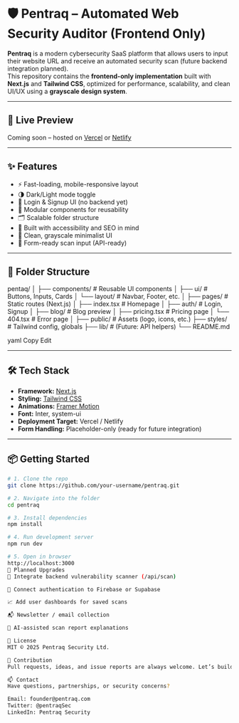 # 🛡️ Pentraq – Automated Web Security Auditor (Frontend Only)

**Pentraq** is a modern cybersecurity SaaS platform that allows users to input their website URL and receive an automated security scan (future backend integration planned).  
This repository contains the **frontend-only implementation** built with **Next.js** and **Tailwind CSS**, optimized for performance, scalability, and clean UI/UX using a **grayscale design system**.

---

## 🚀 Live Preview
Coming soon – hosted on [Vercel](https://vercel.com/) or [Netlify](https://www.netlify.com/)

---

## ✨ Features

- ⚡ Fast-loading, mobile-responsive layout
- 🌗 Dark/Light mode toggle
- 🔐 Login & Signup UI (no backend yet)
- 🧩 Modular components for reusability
- 🗂️ Scalable folder structure
- 🧠 Built with accessibility and SEO in mind
- 🎨 Clean, grayscale minimalist UI
- 🧪 Form-ready scan input (API-ready)

---

## 📁 Folder Structure

pentaq/
│
├── components/ # Reusable UI components
│ ├── ui/ # Buttons, Inputs, Cards
│ └── layout/ # Navbar, Footer, etc.
│
├── pages/ # Static routes (Next.js)
│ ├── index.tsx # Homepage
│ ├── auth/ # Login, Signup
│ ├── blog/ # Blog preview
│ ├── pricing.tsx # Pricing page
│ └── 404.tsx # Error page
│
├── public/ # Assets (logo, icons, etc.)
├── styles/ # Tailwind config, globals
├── lib/ # (Future: API helpers)
└── README.md

yaml
Copy
Edit

---

## 🛠️ Tech Stack

- **Framework:** [Next.js](https://nextjs.org/)
- **Styling:** [Tailwind CSS](https://tailwindcss.com/)
- **Animations:** [Framer Motion](https://www.framer.com/motion/)
- **Font:** Inter, system-ui
- **Deployment Target:** Vercel / Netlify
- **Form Handling:** Placeholder-only (ready for future integration)

---

## 📦 Getting Started

```bash
# 1. Clone the repo
git clone https://github.com/your-username/pentraq.git

# 2. Navigate into the folder
cd pentraq

# 3. Install dependencies
npm install

# 4. Run development server
npm run dev

# 5. Open in browser
http://localhost:3000
🔮 Planned Upgrades
🔧 Integrate backend vulnerability scanner (/api/scan)

🔐 Connect authentication to Firebase or Supabase

📈 Add user dashboards for saved scans

📬 Newsletter / email collection

🧠 AI-assisted scan report explanations

📄 License
MIT © 2025 Pentraq Security Ltd.

🤝 Contribution
Pull requests, ideas, and issue reports are always welcome. Let’s build a safer web together.

📫 Contact
Have questions, partnerships, or security concerns?

Email: founder@pentraq.com
Twitter: @pentraqSec
LinkedIn: Pentraq Security

